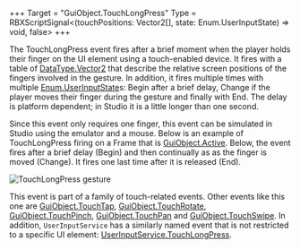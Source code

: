 +++
Target = "GuiObject.TouchLongPress"
Type = RBXScriptSignal<(touchPositions: Vector2[], state: Enum.UserInputState) => void, false>
+++

The TouchLongPress event fires after a brief moment when the player holds their finger on the UI element using a touch-enabled device. It fires with a table of [DataType.Vector2](https://developer.roblox.com/search#stq=Vector2) that describe the relative screen positions of the fingers involved in the gesture. In addition, it fires multiple times with multiple [Enum.UserInputState](https://developer.roblox.com/search#stq=UserInputState)s: Begin after a brief delay, Change if the player moves their finger during the gesture and finally with End. The delay is platform dependent; in Studio it is a little longer than one second.Since this event only requires one finger, this event can be simulated in Studio using the emulator and a mouse. Below is an example of TouchLongPress firing on a Frame that is [GuiObject.Active](https://developer.roblox.com/api-reference/property/GuiObject/Active). Below, the event fires after a brief delay (Begin) and then continually as as the finger is moved (Change). It fires one last time after it is released (End).![TouchLongPress gesture][1]This event is part of a family of touch-related events. Other events like this one are [GuiObject.TouchTap](https://developer.roblox.com/api-reference/event/GuiObject/TouchTap), [GuiObject.TouchRotate](https://developer.roblox.com/api-reference/event/GuiObject/TouchRotate), [GuiObject.TouchPinch](https://developer.roblox.com/api-reference/event/GuiObject/TouchPinch), [GuiObject.TouchPan](https://developer.roblox.com/api-reference/event/GuiObject/TouchPan) and [GuiObject.TouchSwipe](https://developer.roblox.com/api-reference/event/GuiObject/TouchSwipe). In addition, `UserInputService` has a similarly named event that is not restricted to a specific UI element: [UserInputService.TouchLongPress](https://developer.roblox.com/api-reference/event/UserInputService/TouchLongPress).[1]: https://developer.roblox.com/assets/blt0bff2c10ae8eddd2/TouchLongPress.gif